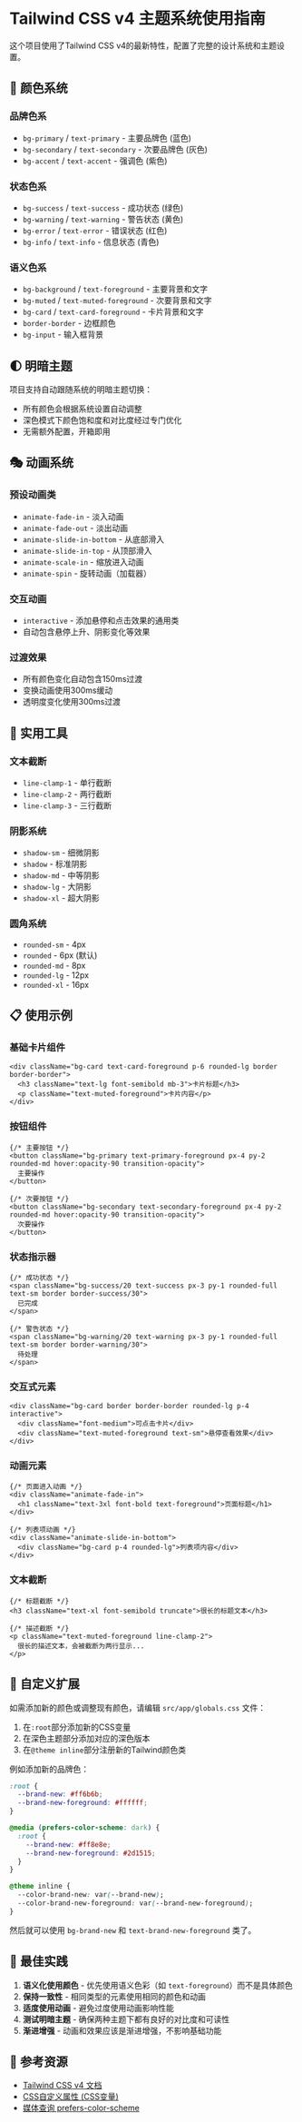 # Tailwind CSS v4 主题系统使用指南

这个项目使用了Tailwind CSS v4的最新特性，配置了完整的设计系统和主题设置。

## 🎨 颜色系统

### 品牌色系
- `bg-primary` / `text-primary` - 主要品牌色 (蓝色)
- `bg-secondary` / `text-secondary` - 次要品牌色 (灰色)
- `bg-accent` / `text-accent` - 强调色 (紫色)

### 状态色系
- `bg-success` / `text-success` - 成功状态 (绿色)
- `bg-warning` / `text-warning` - 警告状态 (黄色) 
- `bg-error` / `text-error` - 错误状态 (红色)
- `bg-info` / `text-info` - 信息状态 (青色)

### 语义色系
- `bg-background` / `text-foreground` - 主要背景和文字
- `bg-muted` / `text-muted-foreground` - 次要背景和文字
- `bg-card` / `text-card-foreground` - 卡片背景和文字
- `border-border` - 边框颜色
- `bg-input` - 输入框背景

## 🌓 明暗主题

项目支持自动跟随系统的明暗主题切换：
- 所有颜色会根据系统设置自动调整
- 深色模式下颜色饱和度和对比度经过专门优化
- 无需额外配置，开箱即用

## 🎭 动画系统

### 预设动画类
- `animate-fade-in` - 淡入动画
- `animate-fade-out` - 淡出动画  
- `animate-slide-in-bottom` - 从底部滑入
- `animate-slide-in-top` - 从顶部滑入
- `animate-scale-in` - 缩放进入动画
- `animate-spin` - 旋转动画（加载器）

### 交互动画
- `interactive` - 添加悬停和点击效果的通用类
- 自动包含悬停上升、阴影变化等效果

### 过渡效果
- 所有颜色变化自动包含150ms过渡
- 变换动画使用300ms缓动
- 透明度变化使用300ms过渡

## 🧰 实用工具

### 文本截断
- `line-clamp-1` - 单行截断
- `line-clamp-2` - 两行截断  
- `line-clamp-3` - 三行截断

### 阴影系统
- `shadow-sm` - 细微阴影
- `shadow` - 标准阴影
- `shadow-md` - 中等阴影
- `shadow-lg` - 大阴影
- `shadow-xl` - 超大阴影

### 圆角系统
- `rounded-sm` - 4px
- `rounded` - 6px (默认)
- `rounded-md` - 8px
- `rounded-lg` - 12px
- `rounded-xl` - 16px

## 📋 使用示例

### 基础卡片组件
```tsx
<div className="bg-card text-card-foreground p-6 rounded-lg border border-border">
  <h3 className="text-lg font-semibold mb-3">卡片标题</h3>
  <p className="text-muted-foreground">卡片内容</p>
</div>
```

### 按钮组件
```tsx
{/* 主要按钮 */}
<button className="bg-primary text-primary-foreground px-4 py-2 rounded-md hover:opacity-90 transition-opacity">
  主要操作
</button>

{/* 次要按钮 */}
<button className="bg-secondary text-secondary-foreground px-4 py-2 rounded-md hover:opacity-90 transition-opacity">
  次要操作
</button>
```

### 状态指示器
```tsx
{/* 成功状态 */}
<span className="bg-success/20 text-success px-3 py-1 rounded-full text-sm border border-success/30">
  已完成
</span>

{/* 警告状态 */}
<span className="bg-warning/20 text-warning px-3 py-1 rounded-full text-sm border border-warning/30">
  待处理
</span>
```

### 交互式元素
```tsx
<div className="bg-card border border-border rounded-lg p-4 interactive">
  <div className="font-medium">可点击卡片</div>
  <div className="text-muted-foreground text-sm">悬停查看效果</div>
</div>
```

### 动画元素
```tsx
{/* 页面进入动画 */}
<div className="animate-fade-in">
  <h1 className="text-3xl font-bold text-foreground">页面标题</h1>
</div>

{/* 列表项动画 */}
<div className="animate-slide-in-bottom">
  <div className="bg-card p-4 rounded-lg">列表项内容</div>
</div>
```

### 文本截断
```tsx
{/* 标题截断 */}
<h3 className="text-xl font-semibold truncate">很长的标题文本</h3>

{/* 描述截断 */}
<p className="text-muted-foreground line-clamp-2">
  很长的描述文本，会被截断为两行显示...
</p>
```

## 🔧 自定义扩展

如需添加新的颜色或调整现有颜色，请编辑 `src/app/globals.css` 文件：

1. 在`:root`部分添加新的CSS变量
2. 在深色主题部分添加对应的深色版本
3. 在`@theme inline`部分注册新的Tailwind颜色类

例如添加新的品牌色：
```css
:root {
  --brand-new: #ff6b6b;
  --brand-new-foreground: #ffffff;
}

@media (prefers-color-scheme: dark) {
  :root {
    --brand-new: #ff8e8e;
    --brand-new-foreground: #2d1515;
  }
}

@theme inline {
  --color-brand-new: var(--brand-new);
  --color-brand-new-foreground: var(--brand-new-foreground);
}
```

然后就可以使用 `bg-brand-new` 和 `text-brand-new-foreground` 类了。

## 🎯 最佳实践

1. **语义化使用颜色** - 优先使用语义色彩（如 `text-foreground`）而不是具体颜色
2. **保持一致性** - 相同类型的元素使用相同的颜色和动画
3. **适度使用动画** - 避免过度使用动画影响性能
4. **测试明暗主题** - 确保两种主题下都有良好的对比度和可读性
5. **渐进增强** - 动画和效果应该是渐进增强，不影响基础功能

## 📖 参考资源

- [Tailwind CSS v4 文档](https://tailwindcss.com/)
- [CSS自定义属性 (CSS变量)](https://developer.mozilla.org/en-US/docs/Web/CSS/--*)
- [媒体查询 prefers-color-scheme](https://developer.mozilla.org/en-US/docs/Web/CSS/@media/prefers-color-scheme)
